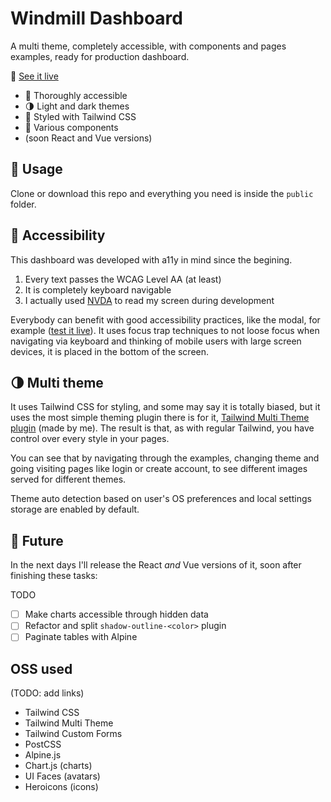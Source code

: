 # Windmill Dashboard

A multi theme, completely accessible, with components and pages examples, ready for production dashboard.

🧪 [See it live](https://windmill-dashboard.vercel.app/)

- 🦮 Thoroughly accessible
- 🌗 Light and dark themes
- 💅 Styled with Tailwind CSS
- 🧩 Various components
- (soon React and Vue versions)

## 🚀 Usage

Clone or download this repo and everything you need is inside the `public` folder.

## 🦮 Accessibility

This dashboard was developed with a11y in mind since the begining.

1. Every text passes the WCAG Level AA (at least)
2. It is completely keyboard navigable
3. I actually used [NVDA](https://www.nvaccess.org/) to read my screen during development

Everybody can benefit with good accessibility practices, like the modal, for example ([test it live](https://windmill-dashboard.vercel.app/modals.html)). It uses focus trap techniques to not loose focus when navigating via keyboard and thinking of mobile users with large screen devices, it is placed in the bottom of the screen.

## 🌗 Multi theme

It uses Tailwind CSS for styling, and some may say it is totally biased, but it uses the most simple theming plugin there is for it, [Tailwind Multi Theme plugin](https://github.com/estevanmaito/tailwindcss-multi-theme#tailwind-css-multi-theme) (made by me). The result is that, as with regular Tailwind, you have control over every style in your pages.

You can see that by navigating through the examples, changing theme and going visiting pages like login or create account, to see different images served for different themes.

Theme auto detection based on user's OS preferences and local settings storage are enabled by default.

## 🔮 Future

In the next days I'll release the React _and_ Vue versions of it, soon after finishing these tasks:

TODO

- [ ] Make charts accessible through hidden data
- [ ] Refactor and split `shadow-outline-<color>` plugin
- [ ] Paginate tables with Alpine

## OSS used

(TODO: add links)

- Tailwind CSS
- Tailwind Multi Theme
- Tailwind Custom Forms
- PostCSS
- Alpine.js
- Chart.js (charts)
- UI Faces (avatars)
- Heroicons (icons)
